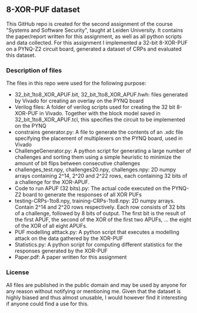 ## 8-XOR-PUF dataset

This GitHub repo is created for the second assignment of the course "Systems and Software Security", taught at Leiden University. It contains the paper/report written for this assignment, as well as all python scripts and data collected. For this assignment I implemented a 32-bit 8-XOR-PUF on a PYNQ-Z2 circuit board, generated a dataset of CRPs and evaluated this dataset.

### Description of files

The files in this repo were used for the following purpose:
- 32_bit_1to8_XOR_APUF.bit, 32_bit_1to8_XOR_APUF.hwh: files generated by Vivado for creating an overlay on the PYNQ board
- Verilog files: A folder of verilog scripts used for creating the 32 bit 8-XOR-PUF in Vivado. Together with the block model saved in 32_bit_1to8_XOR_APUF.tcl, this specifies the circuit to be implemented on the PYNQ
- constrains generator.py: A file to generate the contents of an .xdc file specifying the placement of multiplexers on the PYNQ board, used in Vivado
- ChallengeGenerator.py: A python script for generating a large number of challenges and sorting them using a simple heuristic to minimize the amount of bit flips between consecutive challenges
- challenges_test.npy, challenges20.npy, challenges.npy: 2D numpy arrays containing 2^14, 2^20 and 2^22 rows, each containing 32 bits of a challenge for the XOR-APUF.
- Code to run APUF (32 bits).py: The actual code executed on the PYNQ-Z2 board to generate the responses of all XOR PUFs
- testing-CRPs-1to8.npy, training-CRPs-1to8.npy: 2D numpy arrays. Contain 2^14 and 2^20 rows respectively. Each row consists of 32 bits of a challenge, followed by 8 bits of output. The first bit is the result of the first APUF, the second of the XOR of the first two APUFs, ... the eight of the XOR of all eight APUFs.
- PUF modelling atttack.py: A python script that executes a modelling attack on the data gathered by the XOR-PUF
- Statistics.py: A python script for computing different statistics for the responses generated by the XOR-PUF
- Paper.pdf: A paper written for this assignment


### License
All files are published in the public domain and may be used by anyone for any reason without notifying or mentioning me. Given that the dataset is highly biased and thus almost unusable, I would however find it interesting if anyone could find a use for this.
